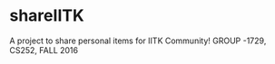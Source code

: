 # shareIITK
 A project to share personal items for IITK Community!
 GROUP -1729, CS252, FALL 2016
 
